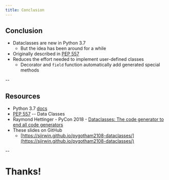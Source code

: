 ```yaml
---
title: Conclusion
---
```


## Conclusion

- Dataclasses are new in Python 3.7
  - But the idea has been around for a while
- Originally described in [PEP 557](https://www.python.org/dev/peps/pep-0557/)
- Reduces the effort needed to implement user-defined classes
  - Decorator and ```field``` function automatically add generated special methods

--

## Resources

- Python 3.7 [docs](https://docs.python.org/3/library/dataclasses.html)
- [PEP 557](https://www.python.org/dev/peps/pep-0557/) -- Data Classes
- Raymond Hettinger - PyCon 2018 - [Dataclasses: The code generator to end all code generators](https://www.youtube.com/watch?v=T-TwcmT6Rcw)
- These slides on GitHub
  - [https://sjirwin.github.io/pygotham2108-dataclasses/](https://sjirwin.github.io/pygotham2108-dataclasses/)

--

# Thanks!
